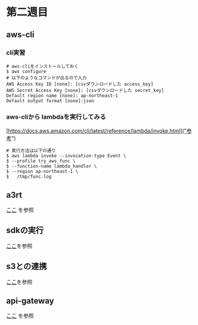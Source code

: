 # 第二週目

## aws-cli 
### cli実習

```
# aws-cliをインストールしておく
$ aws configure
# 以下のようなコマンドが出るので入力
AWS Access Key ID [none]: [csvダウンロードした access_key]
AWS Secret Access Key [none]: [csvダウンロードした secret_key]
Default region name [none]: ap-northeast-1
Default output format [none]:json
```

### aws-cliから lambdaを実行してみる

[https://docs.aws.amazon.com/cli/latest/reference/lambda/invoke.html]("参考")

```
# 実行方法は以下の通り
$ aws lambda invoke --invocation-type Event \
$ --profile try_aws_func \
$ --function-name lambda_handler \
$ --region ap-northeast-1 \
$   /tmp/func.log
```

## a3rt
[ここ](/2nd-week/a3rt-tutorial/README.md) を参照

## sdkの実行
[ここ](/2nd-week/aws-sdk/README.md)を参照

## s3との連携
[ここ](/2nd-week/s3-lambda/README.md)を参照

## api-gateway
[ここ](/2nd-week/api-gateway/README.md) を参照
